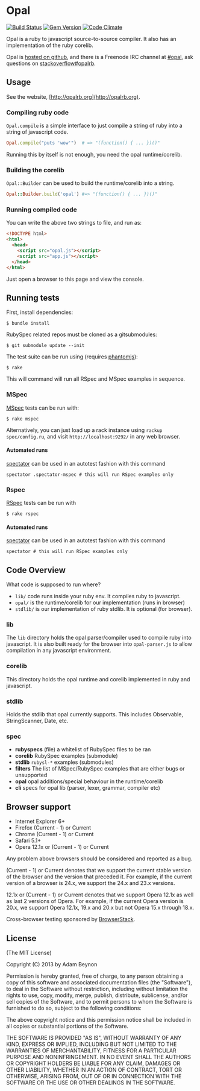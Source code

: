 # Opal

[![Build Status](https://secure.travis-ci.org/opal/opal.svg?branch=master)](http://travis-ci.org/opal/opal)
[![Gem Version](https://badge.fury.io/rb/opal.svg)](http://badge.fury.io/rb/opal)
[![Code Climate](http://img.shields.io/codeclimate/github/opal/opal.svg)](https://codeclimate.com/github/opal/opal)

Opal is a ruby to javascript source-to-source compiler. It also has an
implementation of the ruby corelib.

Opal is [hosted on github](http://github.com/opal/opal), and there
is a Freenode IRC channel at [#opal](http://webchat.freenode.net/?channels=opal),
ask questions on [stackoverflow#opalrb](http://stackoverflow.com/questions/ask?tags=opalrb).



## Usage

See the website, [http://opalrb.org](http://opalrb.org).

### Compiling ruby code

`Opal.compile` is a simple interface to just compile a string of ruby into a
string of javascript code.

```ruby
Opal.compile("puts 'wow'")  # => "(function() { ... })()"
```

Running this by itself is not enough, you need the opal runtime/corelib.

### Building the corelib

`Opal::Builder` can be used to build the runtime/corelib into a string.

```ruby
Opal::Builder.build('opal') #=> "(function() { ... })()"
```

### Running compiled code

You can write the above two strings to file, and run as:

```html
<!DOCTYPE html>
<html>
  <head>
    <script src="opal.js"></script>
    <script src="app.js"></script>
  </head>
</html>
```

Just open a browser to this page and view the console.

## Running tests

First, install dependencies:

    $ bundle install

RubySpec related repos must be cloned as a gitsubmodules:

    $ git submodule update --init

The test suite can be run using (requires [phantomjs][]):

    $ rake

This will command will run all RSpec and MSpec examples in sequence.

### MSpec

[MSpec][] tests can be run with:

    $ rake mspec

Alternatively, you can just load up a rack instance using `rackup spec/config.ru`, and
visit `http://localhost:9292/` in any web browser.

#### Automated runs

[spectator][] can be used in an autotest fashion with this command

```shell
spectator .spectator-mspec # this will run RSpec examples only
```



### Rspec

[RSpec][] tests can be run with

    $ rake rspec

#### Automated runs

[spectator][] can be used in an autotest fashion with this command

```shell
spectator # this will run RSpec examples only
```


## Code Overview

What code is supposed to run where?

* `lib/` code runs inside your ruby env. It compiles ruby to javascript.
* `opal/` is the runtime/corelib for our implementation (runs in browser)
* `stdlib/` is our implementation of ruby stdlib. It is optional (for browser).

### lib

The `lib` directory holds the opal parser/compiler used to compile ruby
into javascript. It is also built ready for the browser into `opal-parser.js`
to allow compilation in any javascript environment.

### corelib

This directory holds the opal runtime and corelib implemented in ruby and
javascript.

### stdlib

Holds the stdlib that opal currently supports. This includes Observable,
StringScanner, Date, etc.

### spec

* **rubyspecs** (file) a whitelist of RubySpec files to be ran
* **corelib** RubySpec examples (submodule)
* **stdlib** `rubysl-*` examples (submodules)
* **filters** The list of MSpec/RubySpec examples that are either bugs or unsupported
* **opal** opal additions/special behaviour in the runtime/corelib
* **cli** specs for opal lib (parser, lexer, grammar, compiler etc)

## Browser support

* Internet Explorer 6+
* Firefox (Current - 1) or Current
* Chrome (Current - 1) or Current
* Safari 5.1+
* Opera 12.1x or (Current - 1) or Current

Any problem above browsers should be considered and reported as a bug.

(Current - 1) or Current denotes that we support the current stable version of
the browser and the version that preceded it. For example, if the current
version of a browser is 24.x, we support the 24.x and 23.x versions.

12.1x or (Current - 1) or Current denotes that we support Opera 12.1x as well
as last 2 versions of Opera. For example, if the current Opera version is 20.x,
we support Opera 12.1x, 19.x and 20.x but not Opera 15.x through 18.x.

Cross-browser testing sponsored by [BrowserStack](http://browserstack.com).

## License

(The MIT License)

Copyright (C) 2013 by Adam Beynon

Permission is hereby granted, free of charge, to any person obtaining a copy
of this software and associated documentation files (the "Software"), to deal
in the Software without restriction, including without limitation the rights
to use, copy, modify, merge, publish, distribute, sublicense, and/or sell
copies of the Software, and to permit persons to whom the Software is
furnished to do so, subject to the following conditions:

The above copyright notice and this permission notice shall be included in
all copies or substantial portions of the Software.

THE SOFTWARE IS PROVIDED "AS IS", WITHOUT WARRANTY OF ANY KIND, EXPRESS OR
IMPLIED, INCLUDING BUT NOT LIMITED TO THE WARRANTIES OF MERCHANTABILITY,
FITNESS FOR A PARTICULAR PURPOSE AND NONINFRINGEMENT. IN NO EVENT SHALL THE
AUTHORS OR COPYRIGHT HOLDERS BE LIABLE FOR ANY CLAIM, DAMAGES OR OTHER
LIABILITY, WHETHER IN AN ACTION OF CONTRACT, TORT OR OTHERWISE, ARISING FROM,
OUT OF OR IN CONNECTION WITH THE SOFTWARE OR THE USE OR OTHER DEALINGS IN
THE SOFTWARE.


[phantomjs]: http://phantomjs.org
[spectator]: https://github.com/elia/spectator#readme
[MSpec]: https://github.com/rubyspec/mspec#readme
[RSpec]: https://github.com/rspec/rspec#readme

